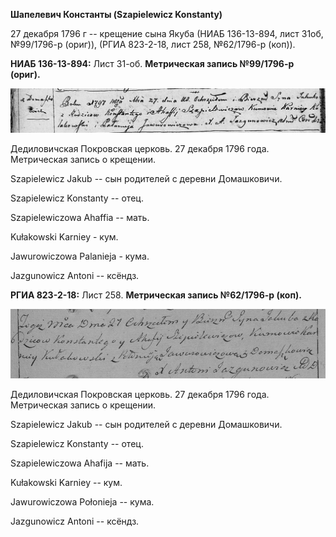 **Шапелевич Константы (Szapielewicz Konstanty)**

27 декабря 1796 г -- крещение сына Якуба (НИАБ 136-13-894, лист 31об,
№99/1796-р (ориг)), (РГИА 823-2-18, лист 258, №62/1796-р (коп)).

**НИАБ 136-13-894:** Лист 31-об. **Метрическая запись №99/1796-р
(ориг).**

![](./media/26bc8d3b800ca30fab172b67ec0aa88f9cadf4b8.png)

Дедиловичская Покровская церковь. 27 декабря 1796 года. Метрическая
запись о крещении.

Szapielewicz Jakub -- сын родителей с деревни Домашковичи.

Szapielewicz Konstanty -- отец.

Szapielewiczowa Ahaffia -- мать.

Kułakowski Karniey - кум.

Jawurowiczowa Palanieja - кума.

Jazgunowicz Antoni -- ксёндз.

**РГИА 823-2-18:** Лист 258. **Метрическая запись №62/1796-р (коп).**

![](./media/b0f25aec33df8a0b1b11ccb3079baffea4bc672e.png)

Дедиловичская Покровская церковь. 27 декабря 1796 года. Метрическая
запись о крещении.

Szapielewicz Jakub -- сын родителей с деревни Домашковичи.

Szapielewicz Konstanty -- отец.

Szapielewiczowa Ahafija -- мать.

Kułakowski Karniey -- кум.

Jawurowiczowa Połonieja -- кума.

Jazgunowicz Antoni -- ксёндз.
